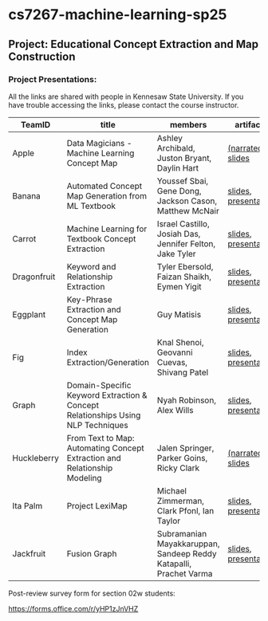 # cs7267-machine-learning-sp25

## Project: Educational Concept Extraction and Map Construction

### Project Presentations:

All the links are shared with people in Kennesaw State University. If you have trouble accessing the links, please contact the course instructor.

| TeamID      | title                                                                           | members                                                           | artifacts                                                                                                                                                                                                                                                                                                                                                                                                                                                                                                                                                                           |
|-------------|---------------------------------------------------------------------------------|-------------------------------------------------------------------|--------------------------------------------------------------------------------------------------------------------------------------------------------------------------------------------------------------------------------------------------------------------------------------------------------------------------------------------------------------------------------------------------------------------------------------------------------------------------------------------------------------------------------------------------------------------------------------|
| Apple       | Data Magicians - Machine Learning Concept Map                                   | Ashley Archibald, Juston Bryant, Daylin Hart                      | <a href="https://tinyurl.com/2casnwxm">(narrated) slides</a>                                                                                                                                                                                                                                                                                                                                                                                                                                                                                                                        |
| Banana      | Automated Concept Map Generation from ML Textbook                               | Youssef Sbai, Gene Dong, Jackson Cason, Matthew McNair            | <a href="https://tinyurl.com/259zymeq">slides</a>, <a href="https://youtu.be/xAnXqaL0sSM">presentation</a>                                                                                                                                                                                                                                                                                                                                                                                                                                                                          |
| Carrot      | Machine Learning for Textbook Concept Extraction                                | Israel Castillo, Josiah Das, Jennifer Felton, Jake Tyler          | <a href="https://tinyurl.com/29wofve2">slides</a>, <a href="https://tinyurl.com/2yyk49xs">presentation</a>                                                                                                                                                                                                                                                                                                                                                                                                                                                                          |
| Dragonfruit | Keyword and Relationship Extraction                                             | Tyler Ebersold, Faizan Shaikh, Eymen Yigit                        | <a href="https://tinyurl.com/29jsl6xc">slides</a>, <a href="https://tinyurl.com/273ocpwo">presentation</a>                                                                                                                                                                                                                                                                                                                                                                                                                                                                          |
| Eggplant    | Key-Phrase Extraction and Concept Map Generation                                | Guy Matisis                                                       | <a href="https://tinyurl.com/26xfw2cs">slides</a>, <a href="https://nam04.safelinks.protection.outlook.com/?url=https%3A%2F%2Fdrive.google.com%2Ffile%2Fd%2F15msZ00mod3k1A_QTxmPyCFZFP0cSwLjO%2Fview%3Fusp%3Dsharing&data=05%7C02%7Cjnoh3%40kennesaw.edu%7C722fa925dc5840aae0f508dd8329dcd0%7C45f26ee5f134439ebc93e6c7e33d61c2%7C1%7C0%7C638810937999953924%7CUnknown%7CTWFpbGZsb3d8eyJFbXB0eU1hcGkiOnRydWUsIlYiOiIwLjAuMDAwMCIsIlAiOiJXaW4zMiIsIkFOIjoiTWFpbCIsIldUIjoyfQ%3D%3D%7C0%7C%7C%7C&sdata=IK%2Bdem0YUJLNO4bhwavsPQZLeREemZ4Kq3wch4WX%2BvE%3D&reserved=0">presentation</a> |
| Fig         | Index Extraction/Generation                                                     | Knal Shenoi, Geovanni Cuevas, Shivang Patel                       | <a href="https://tinyurl.com/29et2dxs">slides</a>, <a href="https://youtu.be/2wFu28zkEXk">presentation</a>                                                                                                                                                                                                                                                                                                                                                                                                                                                                          |
| Graph       | Domain-Specific Keyword Extraction & Concept Relationships Using NLP Techniques | Nyah Robinson, Alex Wills                                         | <a href="https://tinyurl.com/2yf6xymz">slides</a>, <a href="https://tinyurl.com/29cvmye6">presentation</a>                                                                                                                                                                                                                                                                                                                                                                                                                                                                          |
| Huckleberry | From Text to Map: Automating Concept Extraction and Relationship Modeling       | Jalen Springer, Parker Goins, Ricky Clark                         | <a href="https://tinyurl.com/29xueonr">(narrated) slides</a>                                                                                                                                                                                                                                                                                                                                                                                                                                                                                                                        |
| Ita Palm    | Project LexiMap                                                                 | Michael Zimmerman, Clark Pfonl, Ian Taylor                        | <a href="https://tinyurl.com/2c32dr5y">slides</a>, <a href="https://tinyurl.com/2byfg7xd">presentation</a>                                                                                                                                                                                                                                                                                                                                                                                                                                                                          |
| Jackfruit   | Fusion Graph                                                                    | Subramanian Mayakkaruppan, Sandeep Reddy Katapalli, Prachet Varma | <a href="https://kennesawedu.sharepoint.com/:p:/s/Team-CS72672025Spring-ConceptExtractionandMapConstructionpro/EZT6a2y5eklPmvBgSWWytmoBJKAfeTnIkdZ67Sa3bV6c7g?e=Nou3t4">slides</a>, <a href="https://kennesaw.voicethread.com/myvoice/thread/30668769/172964956/155423083">presentation</a>                                                                                                                                                                                                                                                                                         |

Post-review survey form for section 02w students: 

https://forms.office.com/r/yHP1zJnVHZ
